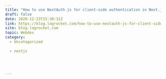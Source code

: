 ```yaml
---
title: "How to use NextAuth.js for client-side authentication in Next.js"
draft: false
date: 2020-12-23T15:30:31Z
link: https://blog.logrocket.com/how-to-use-nextauth-js-for-client-side-authentication-in-next-js/?utm_medium=RSS&utm_source=hune
site: blog.logrocket.com
topic: Webdev
category:
  - Uncategorized
  
  - nextjs
  
   
  

---
```

